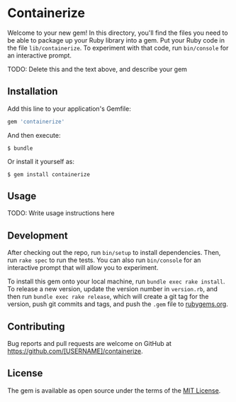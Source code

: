 # Containerize

Welcome to your new gem! In this directory, you'll find the files you need to be able to package up your Ruby library into a gem. Put your Ruby code in the file `lib/containerize`. To experiment with that code, run `bin/console` for an interactive prompt.

TODO: Delete this and the text above, and describe your gem

## Installation

Add this line to your application's Gemfile:

```ruby
gem 'containerize'
```

And then execute:

    $ bundle

Or install it yourself as:

    $ gem install containerize

## Usage

TODO: Write usage instructions here

## Development

After checking out the repo, run `bin/setup` to install dependencies. Then, run `rake spec` to run the tests. You can also run `bin/console` for an interactive prompt that will allow you to experiment.

To install this gem onto your local machine, run `bundle exec rake install`. To release a new version, update the version number in `version.rb`, and then run `bundle exec rake release`, which will create a git tag for the version, push git commits and tags, and push the `.gem` file to [rubygems.org](https://rubygems.org).

## Contributing

Bug reports and pull requests are welcome on GitHub at https://github.com/[USERNAME]/containerize.

## License

The gem is available as open source under the terms of the [MIT License](https://opensource.org/licenses/MIT).
